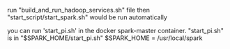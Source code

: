 run "build_and_run_hadoop_services.sh" file
then "start_script/start_spark.sh" would be run automatically

you can run 'start_pi.sh' in the docker spark-master container.
"start_pi.sh" is in "$SPARK_HOME/start_pi.sh"
$SPARK_HOME = /usr/local/spark